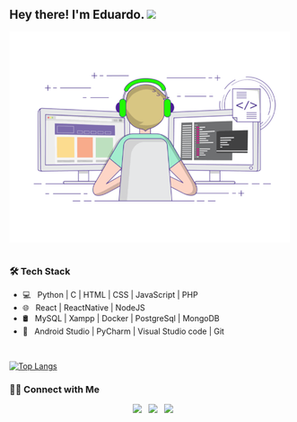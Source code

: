 <!--
**caduxl007/caduxl007** is a ✨ _special_ ✨ repository because its `README.md` (this file) appears on your GitHub profile.

Here are some ideas to get you started:

- 🔭 I’m currently working on ...
- 🌱 I’m currently learning ...
- 👯 I’m looking to collaborate on ...
- 🤔 I’m looking for help with ...
- 💬 Ask me about ...
- 📫 How to reach me: ...
- 😄 Pronouns: ...
- ⚡ Fun fact: ...
-->

<h2> Hey there! I'm Eduardo. <img src="https://github.com/souvikguria98/souvikguria98/blob/master/Hi.gif" width="25"></h2>
<img align="center" alt="GIF" src="https://raw.githubusercontent.com/devSouvik/devSouvik/master/gif3.gif" width="500"/>

<br>

<!--
<h3> 👨🏻‍💻 About Me </h3>

 - 🔭 &nbsp; I’m currently learning Flutter Application Development
- 🤔 &nbsp; Exploring new technologies and developing software solutions and quick hacks.
- 🎓 &nbsp; Studying Computer Science, computer programming and Mathematics.
- 💼 &nbsp; Android developer and front-end web developer.
- 🌱 &nbsp; Enthusiast in cyber Security and Artificial Intelligence .
- ✍️ &nbsp; Watching Anime and trying out latest design trends as hobbies/side hustles.
- ☕ &nbsp; I belive, a perfect cup of coffee can be the ultimate solution for any stress. 
-->

<br>

<h3>🛠 Tech Stack</h3>

- 💻 &nbsp; Python | C | HTML | CSS | JavaScript | PHP
- 🌐 &nbsp; React | ReactNative | NodeJS
- 🛢 &nbsp; MySQL | Xampp | Docker | PostgreSql | MongoDB
- 🔧 &nbsp; Android Studio | PyCharm | Visual Studio code | Git


<!--<img align="center" src="https://github-readme-stats.vercel.app/api?username=caduxl007&include_all_commits=true&count_private=true&show_icons=true&line_height=20&title_color=7A7ADB&icon_color=2234AE&text_color=D3D3D3&bg_color=0,000000,130F40" alt="devSouvik's Github Stats"> -->

</br>

[![Top Langs](https://github-readme-stats.vercel.app/api/top-langs/?username=caduxl007&layout=compact&text_color=daf7dc&bg_color=151515)](https://github.com/caduxl007/github-readme-stats)


<h3> 🤝🏻 Connect with Me </h3>

<p align="center">  
&nbsp; <a href="https://www.instagram.com/cadu_silv18/" target="_blank" rel="noopener noreferrer"><img src="https://img.icons8.com/plasticine/100/000000/instagram-new.png" width="50" /></a>  
&nbsp; <a href="https://www.linkedin.com/in/cadudev/" target="_blank" rel="noopener noreferrer"><img src="https://img.icons8.com/plasticine/100/000000/linkedin.png" width="50" /></a>
&nbsp; <a href="mailto:eduardo2020dev@gmail.com" target="_blank" rel="noopener noreferrer"><img src="https://img.icons8.com/plasticine/100/000000/gmail.png"  width="50" /></a>
</p>

<!--⭐️ From [devSouvik](https://github.com/caduxl007) -->

